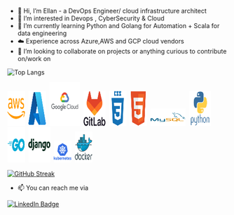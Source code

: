 - 👋 Hi, I’m Ellan - a DevOps Engineer/ cloud infrastructure architect 
- 👀 I’m interested in Devops , CyberSecurity & Cloud
- 🌱 I’m currently learning Python and Golang for Automation + Scala for data engineering
-  :cloud: Experience across Azure,AWS and GCP cloud vendors 
- 💞️ I’m looking to collaborate on projects or anything curious to contribute on/work on
                              

![Top Langs](https://github-readme-stats.vercel.app/api/top-langs/?username=ArvidEllan&hide_progress=true)



  <div>

  <img src="https://github.com/devicons/devicon/blob/master/icons/amazonwebservices/amazonwebservices-plain-wordmark.svg" title="AWS" alt="AWS" width="40" height="80"/>&nbsp;
  <img src="https://github.com/devicons/devicon/blob/master/icons/azure/azure-original.svg" title="azure" alt="Azure" width="40" height="80"/>&nbsp;
  <img src="https://github.com/devicons/devicon/blob/master/icons/googlecloud/googlecloud-original-wordmark.svg" title="gcp" alt="gcp" width="70" height="100"/>&nbsp;
  <img src="https://github.com/devicons/devicon/blob/master/icons/gitlab/gitlab-original-wordmark.svg" title="gitlab" alt="gitlab" width="50" height="80"/>&nbsp;
   <img src="https://github.com/devicons/devicon/blob/master/icons/css3/css3-plain-wordmark.svg"  title="CSS3" alt="CSS" width="40" height="80"/>&nbsp;
  <img src="https://github.com/devicons/devicon/blob/master/icons/html5/html5-original.svg" title="HTML5" alt="HTML" width="40" height="80"/>&nbsp;
  <img src="https://github.com/devicons/devicon/blob/master/icons/mysql/mysql-original-wordmark.svg" title="MySQL"  alt="MySQL" width="80" height="40"/>&nbsp;
   <img src="https://github.com/devicons/devicon/blob/master/icons/python/python-original-wordmark.svg" title="MySQL"  alt="MySQL" width="50" height="80"/>&nbsp;
   <img src="https://github.com/devicons/devicon/blob/master/icons/go/go-original-wordmark.svg" title="go" alt="go" width="40" height="80"/>&nbsp;
  <img src="https://github.com/devicons/devicon/blob/master/icons/django/django-plain-wordmark.svg" title="django" alt="django" width="50" height="80"/>&nbsp;
  <img src="https://github.com/devicons/devicon/blob/master/icons/kubernetes/kubernetes-plain-wordmark.svg" title="Kubernetes" alt="kubernetes" width="40" height="50"/>&nbsp;
  <img src="https://github.com/devicons/devicon/blob/master/icons/docker/docker-original-wordmark.svg" title="gcp" alt="docker" width="40" height="70"/>&nbsp;
 
  
  
</div>

[![GitHub Streak](http://github-readme-streak-stats.herokuapp.com?user=ArvidEllan&theme=dark&background=000000)](https://git.io/streak-stats)

- 📫 You can reach me via      
<div align= id="badges">
       <a href="https://www.linkedin.com/in/ellan-wambugu-93b32a187/">
                                    <img src="https://img.shields.io/badge/LinkedIn-blue?style=for-the-badge&logo=linkedin&logoColor=white" alt="LinkedIn Badge"/>
                                  </a>
                                </div>


 
